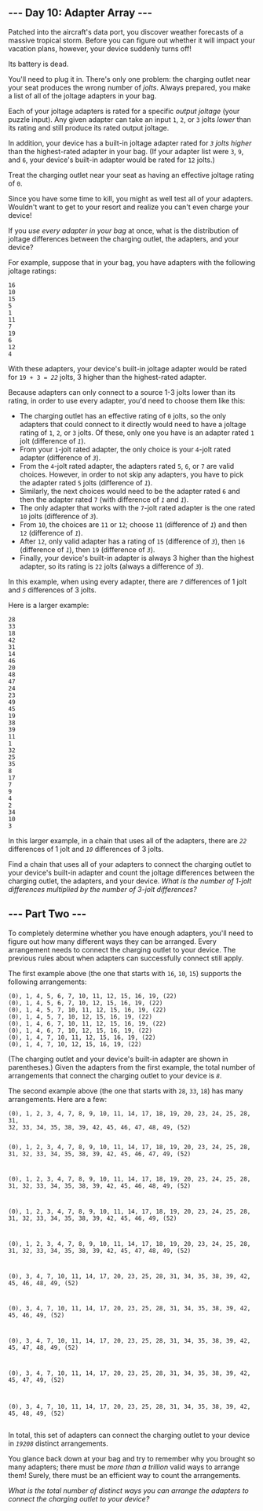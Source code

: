<div>
<article class="day-desc"><h2>--- Day 10: Adapter Array ---</h2><p>Patched into the aircraft's data port, you discover weather forecasts of a massive tropical storm. Before you can figure out whether it will impact your vacation plans, however, your device suddenly turns off!</p>
<p>Its battery is dead.</p>
<p>You'll need to plug it in. There's only one problem: the charging outlet near your seat produces the wrong number of <em>jolts</em>. Always prepared, you make a list of all of the joltage adapters in your bag.</p>
<p>Each of your joltage adapters is rated for a specific <em>output joltage</em> (your puzzle input). Any given adapter can take an input <code>1</code>, <code>2</code>, or <code>3</code> jolts <em>lower</em> than its rating and still produce its rated output joltage.</p>
<p>In addition, your device has a built-in joltage adapter rated for <em><code>3</code> jolts higher</em> than the highest-rated adapter in your bag. (If your adapter list were <code>3</code>, <code>9</code>, and <code>6</code>, your device's built-in adapter would be rated for <code>12</code> jolts.)</p>
<p>Treat the charging outlet near your seat as having an effective joltage rating of <code>0</code>.</p>
<p>Since you have some time to kill, you might as well test all of your adapters. Wouldn't want to get to your resort and realize you can't even charge your device!</p>
<p>If you <em>use every adapter in your bag</em> at once, what is the distribution of joltage differences between the charging outlet, the adapters, and your device?</p>
<p>For example, suppose that in your bag, you have adapters with the following joltage ratings:</p>
<pre><code>16
10
15
5
1
11
7
19
6
12
4
</code></pre>
<p>With these adapters, your device's built-in joltage adapter would be rated for <code>19 + 3 = <em>22</em></code> jolts, 3 higher than the highest-rated adapter.</p>
<p>Because adapters can only connect to a source 1-3 jolts lower than its rating, in order to use every adapter, you'd need to choose them like this:</p>
<ul>
<li>The charging outlet has an effective rating of <code>0</code> jolts, so the only adapters that could connect to it directly would need to have a joltage rating of <code>1</code>, <code>2</code>, or <code>3</code> jolts. Of these, only one you have is an adapter rated <code>1</code> jolt (difference of <em><code>1</code></em>).</li>
<li>From your <code>1</code>-jolt rated adapter, the only choice is your <code>4</code>-jolt rated adapter (difference of <em><code>3</code></em>).</li>
<li>From the <code>4</code>-jolt rated adapter, the adapters rated <code>5</code>, <code>6</code>, or <code>7</code> are valid choices. However, in order to not skip any adapters, you have to pick the adapter rated <code>5</code> jolts (difference of <em><code>1</code></em>).</li>
<li>Similarly, the next choices would need to be the adapter rated <code>6</code> and then the adapter rated <code>7</code> (with difference of <em><code>1</code></em> and <em><code>1</code></em>).</li>
<li>The only adapter that works with the <code>7</code>-jolt rated adapter is the one rated <code>10</code> jolts (difference of <em><code>3</code></em>).</li>
<li>From <code>10</code>, the choices are <code>11</code> or <code>12</code>; choose <code>11</code> (difference of <em><code>1</code></em>) and then <code>12</code> (difference of <em><code>1</code></em>).</li>
<li>After <code>12</code>, only valid adapter has a rating of <code>15</code> (difference of <em><code>3</code></em>), then <code>16</code> (difference of <em><code>1</code></em>), then <code>19</code> (difference of <em><code>3</code></em>).</li>
<li>Finally, your device's built-in adapter is always 3 higher than the highest adapter, so its rating is <code>22</code> jolts (always a difference of <em><code>3</code></em>).</li>
</ul>
<p>In this example, when using every adapter, there are <em><code>7</code></em> differences of 1 jolt and <em><code>5</code></em> differences of 3 jolts.</p>
<p>Here is a larger example:</p>
<pre><code>28
33
18
42
31
14
46
20
48
47
24
23
49
45
19
38
39
11
1
32
25
35
8
17
7
9
4
2
34
10
3
</code></pre>
<p>In this larger example, in a chain that uses all of the adapters, there are <em><code>22</code></em> differences of 1 jolt and <em><code>10</code></em> differences of 3 jolts.</p>
<p>Find a chain that uses all of your adapters to connect the charging outlet to your device's built-in adapter and count the joltage differences between the charging outlet, the adapters, and your device. <em>What is the number of 1-jolt differences multiplied by the number of 3-jolt differences?</em></p>
</article>
<article class="day-desc"><h2 id="part2">--- Part Two ---</h2><p>To completely determine whether you have enough adapters, you'll need to figure out how many different ways they can be arranged. Every arrangement needs to connect the charging outlet to your device. The previous rules about when adapters can successfully connect still apply.</p>
<p>The first example above (the one that starts with <code>16</code>, <code>10</code>, <code>15</code>) supports the following arrangements:</p>
<pre><code>(0), 1, 4, 5, 6, 7, 10, 11, 12, 15, 16, 19, (22)
(0), 1, 4, 5, 6, 7, 10, 12, 15, 16, 19, (22)
(0), 1, 4, 5, 7, 10, 11, 12, 15, 16, 19, (22)
(0), 1, 4, 5, 7, 10, 12, 15, 16, 19, (22)
(0), 1, 4, 6, 7, 10, 11, 12, 15, 16, 19, (22)
(0), 1, 4, 6, 7, 10, 12, 15, 16, 19, (22)
(0), 1, 4, 7, 10, 11, 12, 15, 16, 19, (22)
(0), 1, 4, 7, 10, 12, 15, 16, 19, (22)
</code></pre>
<p>(The charging outlet and your device's built-in adapter are shown in parentheses.) Given the adapters from the first example, the total number of arrangements that connect the charging outlet to your device is <em><code>8</code></em>.</p>
<p>The second example above (the one that starts with <code>28</code>, <code>33</code>, <code>18</code>) has many arrangements. Here are a few:</p>
<pre><code>(0), 1, 2, 3, 4, 7, 8, 9, 10, 11, 14, 17, 18, 19, 20, 23, 24, 25, 28, 31,
32, 33, 34, 35, 38, 39, 42, 45, 46, 47, 48, 49, (52)

(0), 1, 2, 3, 4, 7, 8, 9, 10, 11, 14, 17, 18, 19, 20, 23, 24, 25, 28, 31,
32, 33, 34, 35, 38, 39, 42, 45, 46, 47, 49, (52)

(0), 1, 2, 3, 4, 7, 8, 9, 10, 11, 14, 17, 18, 19, 20, 23, 24, 25, 28, 31,
32, 33, 34, 35, 38, 39, 42, 45, 46, 48, 49, (52)

(0), 1, 2, 3, 4, 7, 8, 9, 10, 11, 14, 17, 18, 19, 20, 23, 24, 25, 28, 31,
32, 33, 34, 35, 38, 39, 42, 45, 46, 49, (52)

(0), 1, 2, 3, 4, 7, 8, 9, 10, 11, 14, 17, 18, 19, 20, 23, 24, 25, 28, 31,
32, 33, 34, 35, 38, 39, 42, 45, 47, 48, 49, (52)

(0), 3, 4, 7, 10, 11, 14, 17, 20, 23, 25, 28, 31, 34, 35, 38, 39, 42, 45,
46, 48, 49, (52)

(0), 3, 4, 7, 10, 11, 14, 17, 20, 23, 25, 28, 31, 34, 35, 38, 39, 42, 45,
46, 49, (52)

(0), 3, 4, 7, 10, 11, 14, 17, 20, 23, 25, 28, 31, 34, 35, 38, 39, 42, 45,
47, 48, 49, (52)

(0), 3, 4, 7, 10, 11, 14, 17, 20, 23, 25, 28, 31, 34, 35, 38, 39, 42, 45,
47, 49, (52)

(0), 3, 4, 7, 10, 11, 14, 17, 20, 23, 25, 28, 31, 34, 35, 38, 39, 42, 45,
48, 49, (52)
</code></pre>
<p>In total, this set of adapters can connect the charging outlet to your device in <em><code>19208</code></em> distinct arrangements.</p>
<p>You glance back down at your bag and try to remember why you brought so many adapters; there must be <em>more than a trillion</em> valid ways to arrange them! Surely, there must be <span title="Definitely itertools.">an efficient way</span> to count the arrangements.</p>
<p><em>What is the total number of distinct ways you can arrange the adapters to connect the charging outlet to your device?</em></p>
</article>
</div>